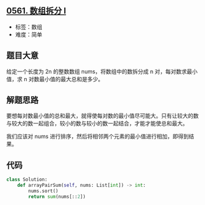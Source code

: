 ## [0561. 数组拆分 I](https://leetcode-cn.com/problems/array-partition-i/)

- 标签：数组
- 难度：简单

## 题目大意

给定一个长度为 2n 的整数数组 nums，将数组中的数拆分成 n 对，每对数求最小值，求 n 对数最小值的最大总和是多少。

## 解题思路

要想每对数最小值的总和最大，就得使每对数的最小值尽可能大。只有让较大的数与较大的数一起组合，较小的数与较小的数一起结合，才能才能使总和最大。

我们应该对 nums 进行排序，然后将相邻两个元素的最小值进行相加，即得到结果。

## 代码

```Python
class Solution:
    def arrayPairSum(self, nums: List[int]) -> int:
        nums.sort()
        return sum(nums[::2])
```

